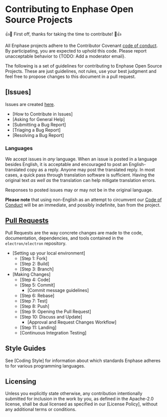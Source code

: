 # Contributing to Enphase Open Source Projects

:+1::tada: First off, thanks for taking the time to contribute! :tada::+1:

All Enphase projects adhere to the Contributor Covenant [code of conduct](CODE_OF_CONDUCT.md).
By participating, you are expected to uphold this code. Please report unacceptable
behavior to {TODO: Add a moderator email}.

The following is a set of guidelines for contributing to Enphase Open Source Projects.
These are just guidelines, not rules, use your best judgment and feel free to
propose changes to this document in a pull request.

## [Issues]

Issues are created [here](issues/new).

* [How to Contribute in Issues]
* [Asking for General Help]
* [Submitting a Bug Report]
* [Triaging a Bug Report]
* [Resolving a Bug Report]


### Languages

We accept issues in *any* language.
When an issue is posted in a language besides English, it is acceptable and encouraged to post an English-translated copy as a reply.
Anyone may post the translated reply.
In most cases, a quick pass through translation software is sufficient.
Having the original text _as well as_ the translation can help mitigate translation errors.

Responses to posted issues may or may not be in the original language.

**Please note** that using non-English as an attempt to circumvent our [Code of Conduct](CODE_OF_CONDUCT.md) will be an immediate, and possibly indefinite, ban from the project.

## [Pull Requests](pull-requests)

Pull Requests are the way concrete changes are made to the code, documentation,
dependencies, and tools contained in the `electron/electron` repository.

* [Setting up your local environment]
  * [Step 1: Fork]
  * [Step 2: Build]
  * [Step 3: Branch]
* [Making Changes]
  * [Step 4: Code]
  * [Step 5: Commit]
    * [Commit message guidelines]
  * [Step 6: Rebase]
  * [Step 7: Test]
  * [Step 8: Push]
  * [Step 9: Opening the Pull Request]
  * [Step 10: Discuss and Update]
    * [Approval and Request Changes Workflow]
  * [Step 11: Landing]
  * [Continuous Integration Testing]

## Style Guides

See [Coding Style] for information about which standards Enphase adheres to for various programming languages.

## Licensing
Unless you explicitly state otherwise, any contribution intentionally submitted for inclusion in the work by you, as defined in the Apache-2.0 license, shall be dual licensed as specified in our [License Policy], without any additional terms or conditions.
